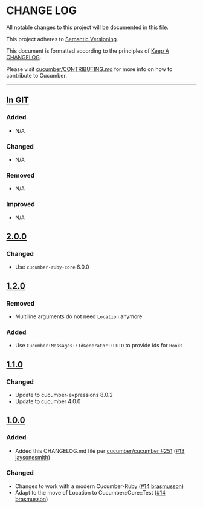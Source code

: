 # CHANGE LOG

All notable changes to this project will be documented in this file.

This project adheres to [Semantic Versioning](http://semver.org).

This document is formatted according to the principles of [Keep A CHANGELOG](http://keepachangelog.com).

Please visit [cucumber/CONTRIBUTING.md](https://github.com/cucumber/cucumber/blob/master/CONTRIBUTING.md) for more info on how to contribute to Cucumber.

----

## [In GIT](https://github.com/cucumber/cucumber-ruby-wire/compare/v2.0.0...master)

### Added

* N/A

### Changed

* N/A

### Removed

* N/A

### Improved

* N/A


## [2.0.0](https://github.com/cucumber/cucumber-ruby-wire/compare/v1.2.0...v2.0.0)

### Changed

* Use `cucumber-ruby-core` 6.0.0

## [1.2.0](https://github.com/cucumber/cucumber-ruby-wire/compare/v1.1.0...v1.2.0)

### Removed

* Multiline arguments do not need `Location` anymore

### Added

* Use `Cucumber:Messages::IdGenerator::UUID` to provide ids for `Hooks`


## [1.1.0](https://github.com/cucumber/cucumber-ruby-wire/compare/v1.0.0...v1.1.0)

### Changed

* Update to cucumber-expressions 8.0.2
* Update to cucumber 4.0.0

## [1.0.0](https://github.com/cucumber/cucumber-ruby-wire/compare/v0.0.1...v1.0.0)

### Added

* Added this CHANGELOG.md file per [cucumber/cucumber #251](https://github.com/cucumber/cucumber/issues/251) ([#13](https://github.com/cucumber/cucumber-ruby-wire/pull/13) [jaysonesmith](https://github.com/jaysonesmith))

### Changed

* Changes to work with a modern Cucumber-Ruby ([#14](https://github.com/cucumber/cucumber-ruby-wire/pull/14) [brasmusson](https://github.com/brasmusson))
* Adapt to the move of Location to Cucumber::Core::Test ([#14](https://github.com/cucumber/cucumber-ruby-wire/pull/14) [brasmusson](https://github.com/brasmusson))

<!-- Contributors -->
[brasmusson]:   https://github.com/brasmusson
[jaysonesmith]: https://github.com/jaysonesmith
[junaruga]:     https://github.com/junaruga
[mattwynne]:    https://github.com/mattwynne
[olleolleolle]: https://github.com/olleolleolle
